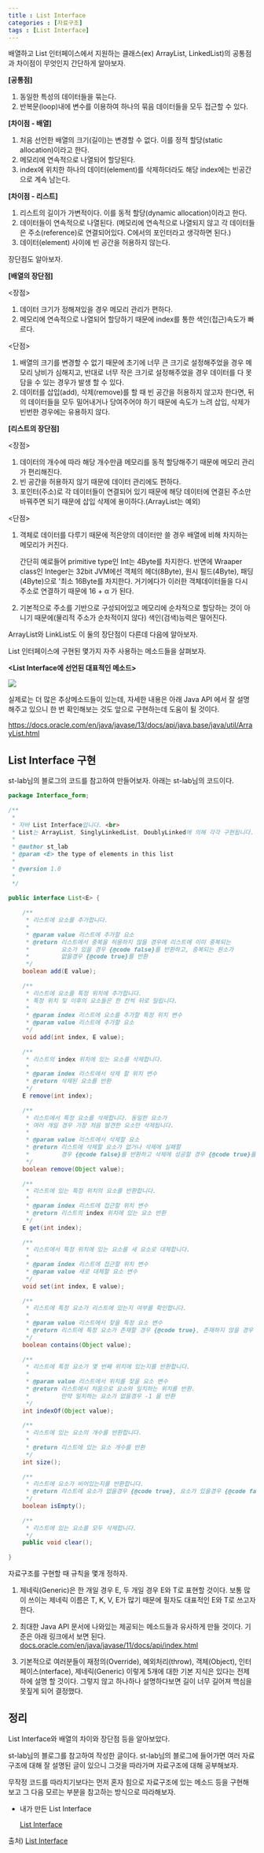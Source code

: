 ```yaml
---
title : List Interface
categories : [자료구조]
tags : [List Interface]
---
```


배열하고 List 인터페이스에서 지원하는 클래스(ex) ArrayList, LinkedList)의 공통점과 차이점이 무엇인지 간단하게 알아보자.

**[공통점]**

1. 동일한 특성의 데이터들을 묶는다.
2. 반복문(loop)내에 변수를 이용하여 하나의 묶음 데이터들을 모두 접근할 수 있다.

**[차이점 - 배열]**

1. 처음 선언한 배열의 크기(길이)는 변경할 수 없다. 이를 정적 할당(static allocation)이라고 한다.
2. 메모리에 연속적으로 나열되어 할당된다.
3. index에 위치한 하나의 데이터(element)를 삭제하더라도 해당 index에는 빈공간으로 계속 남는다. 

**[차이점 - 리스트]**

1. 리스트의 길이가 가변적이다. 이를 동적 할당(dynamic allocation)이라고 한다.
2. 데이터들이 연속적으로 나열된다. (메모리에 연속적으로 나열되지 않고 각 데이터들은 주소(reference)로 연결되어있다. C에서의 포인터라고 생각하면 된다.)
3. 데이터(element) 사이에 빈 공간을 허용하지 않는다.



장단점도 알아보자.

**[배열의 장단점]**

<장점>

1. 데이터 크기가 정해져있을 경우 메모리 관리가 편하다.
2. 메모리에 연속적으로 나열되어 할당하기 때문에 index를 통한 색인(접근)속도가 빠르다.

<단점>

1. 배열의 크기를 변경할 수 없기 때문에 초기에 너무 큰 크기로 설정해주었을 경우 메모리 낭비가 심해지고, 반대로 너무 작은 크기로 설정해주었을 경우 데이터를 다 못담을 수 있는 경우가 발생 할 수 있다.
2. 데이터를 삽입(add), 삭제(remove)를 할 때 빈 공간을 허용하지 않고자 한다면, 뒤의 데이터들을 모두 밀어내거나 당여주어야 하기 때문에 속도가 느려 삽입, 삭제가 빈번한 경우에는 유용하지 않다.



**[리스트의 장단점]**

<장점>

1. 데이터의 개수에 따라 해당 개수만큼 메모리를 동적 할당해주기 때문에 메모리 관리가 편리해진다.
2. 빈 공간을 허용하지 않기 때문에 데이터 관리에도 편하다.
3. 포인터(주소)로 각 데이터들이 연결되어 있기 때문에 해당 데이터에 연결된 주소만 바꿔주면 되기 때문에 삽입 삭제에 용이하다.(ArrayList는 예외)

<단점>

1. 객체로 데이터를 다루기 때문에 적은양의 데이터만 쓸 경우 배열에 비해 차지하는 메모리가 커진다.

   간단히 예로들어 primitive type인 Int는 4Byte를 차지한다. 반면에 Wraaper class인 Integer는 32bit JVM에선 객체의 헤더(8Byte), 원시 필드(4Byte), 패딩(4Byte)으로 '최소 16Byte를 차지한다. 거기에다가 이러한 객체데이터들을 다시 주소로 연결하기 때문에 16 + α 가 된다.

2. 기본적으로 주소를 기반으로 구성되어있고 메모리에 순차적으로 할당하는 것이 아니기 때문에(물리적 주소가 순차적이지 않다) 색인(검색)능력은 떨어진다.



ArrayList와 LinkList도 이 둘의 장단점이 다른데 다음에 알아보자.

List 인터페이스에 구현된 몇가지 자주 사용하는 메소드들을 살펴보자.



**<List Interface에 선언된 대표적인 메소드>**

![](https://blog.kakaocdn.net/dn/bD25oy/btqKjcJw8ME/MhhaKCzEFHOQR3wqXruzYK/img.png)

실제로는 더 많은 추상메소드들이 있는데, 자세한 내용은 아래 Java API 에서 잘 설명해주고 있으니 한 번 확인해보는 것도 앞으로 구현하는데 도움이 될 것이다.

https://docs.oracle.com/en/java/javase/13/docs/api/java.base/java/util/ArrayList.html



## List Interface 구현

st-lab님의 블로그의 코드를 참고하여 만들어보자. 아래는 st-lab님의 코드이다.

```java
package Interface_form;
 
/**
 * 
 * 자바 List Interface입니다. <br>
 * List는 ArrayList, SinglyLinkedList, DoublyLinked에 의해 각각 구현됩니다.
 * 
 * @author st_lab
 * @param <E> the type of elements in this list
 *
 * @version 1.0
 * 
 */
 
public interface List<E> {
 
	/**
	 * 리스트에 요소를 추가합니다.
	 * 
	 * @param value 리스트에 추가할 요소
	 * @return 리스트에서 중복을 허용하지 않을 경우에 리스트에 이미 중복되는 
	 *         요소가 있을 경우 {@code false}를 반환하고, 중복되는 원소가
	 *         없을경우 {@code true}를 반환
	 */
	boolean add(E value);
 
	/**
	 * 리스트에 요소를 특정 위치에 추가합니다. 
	 * 특정 위치 및 이후의 요소들은 한 칸씩 뒤로 밀립니다.
	 * 
	 * @param index 리스트에 요소를 추가할 특정 위치 변수
	 * @param value 리스트에 추가할 요소
	 */
	void add(int index, E value);
 
	/**
	 * 리스트의 index 위치에 있는 요소를 삭제합니다.
	 * 
	 * @param index 리스트에서 삭제 할 위치 변수
	 * @return 삭제된 요소를 반환
	 */
	E remove(int index);
 
	/**
	 * 리스트에서 특정 요소를 삭제합니다. 동일한 요소가 
	 * 여러 개일 경우 가장 처음 발견한 요소만 삭제됩니다.
	 * 
	 * @param value 리스트에서 삭제할 요소
	 * @return 리스트에 삭제할 요소가 없거나 삭제에 실패할 
	 *         경우 {@code false}를 반환하고 삭제에 성공할 경우 {@code true}를 반환 
	 */
	boolean remove(Object value);
 
	/**
	 * 리스트에 있는 특정 위치의 요소를 반환합니다.
	 * 
	 * @param index 리스트에 접근할 위치 변수 
	 * @return 리스트의 index 위치에 있는 요소 반환 
	 */
	E get(int index);
 
	/**
	 * 리스트에서 특정 위치에 있는 요소를 새 요소로 대체합니다.
	 * 
	 * @param index 리스트에 접근할 위치 변수 
	 * @param value 새로 대체할 요소 변수 
	 */
	void set(int index, E value);
 
	/**
	 * 리스트에 특정 요소가 리스트에 있는지 여부를 확인합니다.
	 * 
	 * @param value 리스트에서 찾을 특정 요소 변수 
	 * @return 리스트에 특정 요소가 존재할 경우 {@code true}, 존재하지 않을 경우 {@code false}를 반환  
	 */
	boolean contains(Object value);
 
	/**
	 * 리스트에 특정 요소가 몇 번째 위치에 있는지를 반환합니다.
	 * 
	 * @param value 리스트에서 위치를 찾을 요소 변수  
	 * @return 리스트에서 처음으로 요소와 일치하는 위치를 반환.
	 *         만약 일치하는 요소가 없을경우 -1 을 반환 
	 */
	int indexOf(Object value);
 
	/**
	 * 리스트에 있는 요소의 개수를 반환합니다.
	 * 
	 * @return 리스트에 있는 요소 개수를 반환  
	 */
	int size();
 
	/**
	 * 리스트에 요소가 비어있는지를 반환합니다.
	 * @return 리스트에 요소가 없을경우 {@code true}, 요소가 있을경우 {@code false}를 반환 
	 */
	boolean isEmpty();
 
	/**
	 * 리스트에 있는 요소를 모두 삭제합니다.
	 */
	public void clear();
 
}
```

자료구조를 구현할 때 규칙을 몇개 정하자.

1. 제네릭(Generic)은 한 개일 경우 E, 두 개일 경우 E와 T로 표현할 것이다. 보통 많이 쓰이는 제네릭 이름은 T, K, V, E가 많기 때문에 필자도 대표적인 E와 T로 쓰고자 한다.

 

2. 최대한 Java API 문서에 나와있는 제공되는 메소드들과 유사하게 만들 것이다. 기준은 아래 링크에서 보면 된다. [docs.oracle.com/en/java/javase/11/docs/api/index.html](https://docs.oracle.com/en/java/javase/11/docs/api/index.html)

 

3. 기본적으로 여러분들이 재정의(Override), 예외처리(throw), 객체(Object), 인터페이스(nterface), 제네릭(Generic) 이렇게 5개에 대한 기본 지식은 있다는 전제하에 설명 할 것이다. 그렇지 않고 하나하나 설명하다보면 길이 너무 길어져 핵심을 못짚게 되어 결정했다.

## 정리

List Interface와 배열의 차이와 장단점 등을 알아보았다.

st-lab님의 블로그를 참고하여 작성한 글이다. st-lab님의 블로그에 들어가면 여러 자료구조에 대해 잘 설명된 글이 있으니 그것을 따라가며 자료구조에 대해 공부해보자.

무작정 코드를 따라치기보다는 먼저 혼자 힘으로 자료구조에 있는 메소드 등을 구현해 보고 그 다음 모르는 부분을 참고하는 방식으로 따라해보자.

- 내가 만든 List Interface

  [List Interface](https://github.com/sunjong0214/DataStructure/blob/main/Interface_form/List.java)



출처) [List Interface](https://st-lab.tistory.com/146)